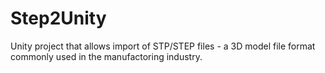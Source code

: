 # Step2Unity
Unity project that allows import of STP/STEP files - a 3D model file format commonly used in the manufactoring industry. 
